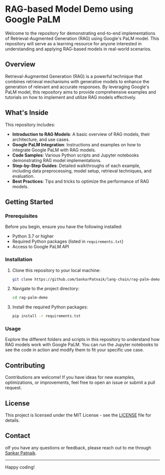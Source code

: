 # RAG-based Model Demo using Google PaLM

Welcome to the repository for demonstrating end-to-end implementations of Retrieval-Augmented Generation (RAG) using Google's PaLM model. This repository will serve as a learning resource for anyone interested in understanding and applying RAG-based models in real-world scenarios.

## Overview

Retrieval-Augmented Generation (RAG) is a powerful technique that combines retrieval mechanisms with generative models to enhance the generation of relevant and accurate responses. By leveraging Google's PaLM model, this repository aims to provide comprehensive examples and tutorials on how to implement and utilize RAG models effectively.

## What's Inside

This repository includes:

- **Introduction to RAG Models**: A basic overview of RAG models, their architecture, and use cases.
- **Google PaLM Integration**: Instructions and examples on how to integrate Google PaLM with RAG models.
- **Code Samples**: Various Python scripts and Jupyter notebooks demonstrating RAG model implementations.
- **Step-by-Step Guides**: Detailed walkthroughs of each example, including data preprocessing, model setup, retrieval techniques, and evaluation.
- **Best Practices**: Tips and tricks to optimize the performance of RAG models.

## Getting Started

### Prerequisites

Before you begin, ensure you have the following installed:

- Python 3.7 or higher
- Required Python packages (listed in `requirements.txt`)
- Access to Google PaLM API

### Installation

1. Clone this repository to your local machine:

    ```bash
    git clone https://github.com/SankarPatnaik/lang-chain/rag-palm-demo.git
    ```

2. Navigate to the project directory:

    ```bash
    cd rag-palm-demo
    ```

3. Install the required Python packages:

    ```bash
    pip install -r requirements.txt
    ```

### Usage

Explore the different folders and scripts in this repository to understand how RAG models work with Google PaLM. You can run the Jupyter notebooks to see the code in action and modify them to fit your specific use case.

## Contributing

Contributions are welcome! If you have ideas for new examples, optimizations, or improvements, feel free to open an issue or submit a pull request.

## License

This project is licensed under the MIT License - see the [LICENSE](LICENSE) file for details.

## Contact

oIf you have any questions or feedback, please reach out to me through [Sankar Patnaik](mailto:patnaik.sankar@gmail.com).

---

Happy coding!


